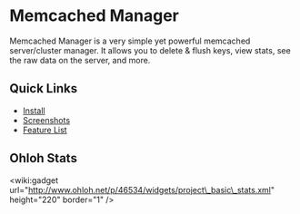 # Memcached Manager #

Memcached Manager is a very simple yet powerful memcached server/cluster manager. It allows you to delete & flush keys, view stats, see the raw data on the server, and more.


## Quick Links ##

  * [Install](InstallingMemcachedManager.md)
  * [Screenshots](Screenshots.md)
  * [Feature List](FeatureList.md)

## Ohloh Stats ##

&lt;wiki:gadget url="http://www.ohloh.net/p/46534/widgets/project\_basic\_stats.xml" height="220"  border="1" /&gt;